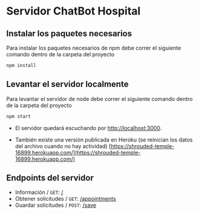 
# Servidor ChatBot Hospital

## Instalar los paquetes necesarios

Para instalar los paquetes necesarios de npm debe correr el siguiente comando dentro de la carpeta del proyecto

```bash
npm install
```

## Levantar el servidor localmente

Para levantar el servidor de node debe correr el siguiente comando dentro de la carpeta del proyecto

```bash
npm start
```

- El servidor quedará escuchando por [http://localhost:3000](http://localhost:3000).

- También existe una versión publicada en Heroku (se reinician los datos del archivo cuando no hay actividad) [https://shrouded-temple-16899.herokuapp.com/](https://shrouded-temple-16899.herokuapp.com/)


## Endpoints del servidor

-  Información / `GET`: [/](https://shrouded-temple-16899.herokuapp.com)
- Obtener solicitudes / `GET`: [/appointments](https://shrouded-temple-16899.herokuapp.com/appointments)
-  Guardar solicitudes / `POST`: [/save](https://shrouded-temple-16899.herokuapp.com/save)